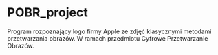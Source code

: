 # POBR_project

Program rozpoznający logo firmy Apple ze zdjęć klasycznymi metodami przetwarzania obrazów. W ramach przedmiotu Cyfrowe Przetwarzanie Obrazów. 
